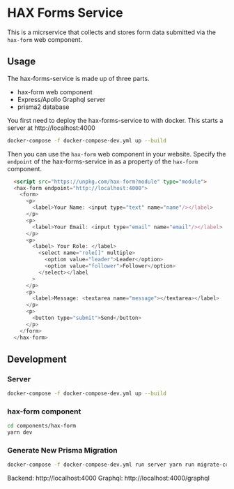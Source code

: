 # HAX Forms Service

This is a micrservice that collects and stores form data submitted via the `hax-form` web component.

## Usage

The hax-forms-service is made up of three parts.

- hax-form web component
- Express/Apollo Graphql server
- prisma2 database

You first need to deploy the hax-forms-service to with docker.  This starts a server at http://localhost:4000

```bash
docker-compose -f docker-compose-dev.yml up --build
```

Then you can use the `hax-form` web component in your website. Specify the `endpoint` of the hax-forms-service in as a property of the `hax-form` component.

```html
  <script src="https://unpkg.com/hax-form?module" type="module">
  <hax-form endpoint="http://localhost:4000">
    <form>
      <p>
        <label>Your Name: <input type="text" name="name"/></label>
      </p>
      <p>
        <label>Your Email: <input type="email" name="email"/></label>
      </p>
      <p>
        <label> Your Role: </label>
          <select name="role[]" multiple>
            <option value="leader">Leader</option>
            <option value="follower">Follower</option>
          </select></label
        >
      </p>
      <p>
        <label>Message: <textarea name="message"></textarea></label>
      </p>
      <p>
        <button type="submit">Send</button>
      </p>
    </form>
  </hax-form>
```

## Development

### Server

```bash
docker-compose -f docker-compose-dev.yml up --build
```

### hax-form component

```bash
cd components/hax-form
yarn dev
```

### Generate New Prisma Migration

```bash
docker-compose -f docker-compose-dev.yml run server yarn run migrate-commit
```

Backend: http://localhost:4000
Graphql: http://localhost:4000/graphql
